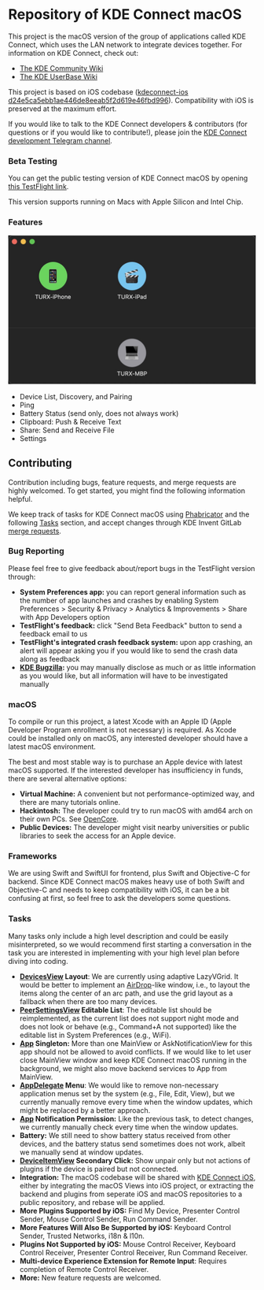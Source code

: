 # Repository of KDE Connect macOS

This project is the macOS version of the group of applications called KDE Connect, which uses the LAN network to integrate devices together. For information on KDE Connect, check out:

- [The KDE Community Wiki](https://community.kde.org/KDEConnect)
- [The KDE UserBase Wiki](https://userbase.kde.org/KDEConnect)

This project is based on iOS codebase ([kdeconnect-ios d24e5ca5ebb1ae446de8eeab5f2d619e46fbd996](https://invent.kde.org/network/kdeconnect-ios/-/tree/d24e5ca5ebb1ae446de8eeab5f2d619e46fbd996)). Compatibility with iOS is preserved at the maximum effort.

If you would like to talk to the KDE Connect developers & contributors (for questions or if you would like to contribute!), please join the [KDE Connect development Telegram channel](https://t.me/joinchat/AOS6gA37orb2dZCLhqbZjg).

### Beta Testing

You can get the public testing version of KDE Connect macOS by opening [this TestFlight link](https://testflight.apple.com/join/0JPQYJRs).

This version supports running on Macs with Apple Silicon and Intel Chip.

### Features

![Demo Screenshot](demo.jpg)

- Device List, Discovery, and Pairing
- Ping
- Battery Status (send only, does not always work)
- Clipboard: Push & Receive Text
- Share: Send and Receive File
- Settings

## Contributing

Contribution including bugs, feature requests, and merge requests are highly welcomed. To get started, you might find the following information helpful.

We keep track of tasks for KDE Connect macOS using [Phabricator](https://phabricator.kde.org/project/board/159/) and the following [Tasks](#tasks) section, and accept changes through KDE Invent GitLab [merge requests](https://invent.kde.org/ruixuantu/kdeconnect-mac/-/merge_requests).

### Bug Reporting

Please feel free to give feedback about/report bugs in the TestFlight version through:

- **System Preferences app:** you can report general information such as the number of app launches and crashes by enabling System Preferences > Security & Privacy > Analytics & Improvements > Share with App Developers option
- **TestFlight's feedback:** click "Send Beta Feedback" button to send a feedback email to us
- **TestFlight's integrated crash feedback system:** upon app crashing, an alert will appear asking you if you would like to send the crash data along as feedback
- **[KDE Bugzilla](https://bugs.kde.org/enter_bug.cgi?product=kdeconnect&component=macos-application):** you may manually disclose as much or as little information as you would like, but all information will have to be investigated manually

### macOS

To compile or run this project, a latest Xcode with an Apple ID (Apple Developer Program enrollment is not necessary) is required. As Xcode could be installed only on macOS, any interested developer should have a latest macOS environment.

The best and most stable way is to purchase an Apple device with latest macOS supported. If the interested developer has insufficiency in funds, there are several alternative options:

- **Virtual Machine:** A convenient but not performance-optimized way, and there are many tutorials online.
- **Hackintosh:** The developer could try to run macOS with amd64 arch on their own PCs. See [OpenCore](https://dortania.github.io/OpenCore-Install-Guide/).
- **Public Devices:** The developer might visit nearby universities or public libraries to seek the access for an Apple device.

### Frameworks

We are using Swift and SwiftUI for frontend, plus Swift and Objective-C for backend. Since KDE Connect macOS makes heavy use of both Swift and Objective-C and needs to keep compatibility with iOS, it can be a bit confusing at first, so feel free to ask the developers some questions.

### Tasks

Many tasks only include a high level description and could be easily misinterpreted, so we would recommend first starting a conversation in the task you are interested in implementing with your high level plan before diving into coding.

- **[DevicesView](https://invent.kde.org/ruixuantu/kdeconnect-mac/-/blob/master/KDE%20Connect/Views/Devices/DevicesView.swift) Layout**: We are currently using adaptive LazyVGrid. It would be better to implement an [AirDrop](https://support.apple.com/en-us/HT203106)-like window, i.e., to layout the items along the center of an arc path, and use the grid layout as a fallback when there are too many devices.
- **[PeerSettingsView](https://invent.kde.org/ruixuantu/kdeconnect-mac/-/blob/master/KDE%20Connect/Views/Settings/PeerSettingsView.swift) Editable List**: The editable list should be reimplemented, as the current list does not support night mode and does not look or behave (e.g., Command+A not supported) like the editable list in System Preferences (e.g., WiFi).
- **[App](https://invent.kde.org/ruixuantu/kdeconnect-mac/-/blob/master/KDE%20Connect/Views/Main%20Window/App.swift) Singleton:** More than one MainView or AskNotificationView for this app should not be allowed to avoid conflicts. If we would like to let user close MainView window and keep KDE Connect macOS running in the background, we might also move backend services to App from MainView.
- **[AppDelegate](https://invent.kde.org/ruixuantu/kdeconnect-mac/-/blob/master/KDE%20Connect/Swift%20Backend/Mac/AppDelegate.swift) Menu**: We would like to remove non-necessary application menus set by the system (e.g., File, Edit, View), but we currently manually remove every time when the window updates, which might be replaced by a better approach.
- **[App](https://invent.kde.org/ruixuantu/kdeconnect-mac/-/blob/master/KDE%20Connect/Views/Main%20Window/App.swift) Notification Permission:** Like the previous task, to detect changes, we currently manually check every time when the window updates.
- **Battery:** We still need to show battery status received from other devices, and the battery status send sometimes does not work, albeit we manually send at window updates.
- **[DeviceItemView](https://invent.kde.org/ruixuantu/kdeconnect-mac/-/blob/master/KDE%20Connect/Views/Devices/DeviceItemView.swift) Secondary Click:** Show unpair only but not actions of plugins if the device is paired but not connected.
- **Integration:** The macOS codebase will be shared with [KDE Connect iOS](https://invent.kde.org/network/kdeconnect-ios/), either by integrating the macOS Views into iOS project, or extracting the backend and plugins from seperate iOS and macOS repositories to a public repository, and rebase will be applied.
- **More Plugins Supported by iOS:** Find My Device, Presenter Control Sender, Mouse Control Sender, Run Command Sender.
- **More Features Will Also Be Supported by iOS:** Keyboard Control Sender, Trusted Networks, i18n & l10n.
- **Plugins Not Supported by iOS:** Mouse Control Receiver, Keyboard Control Receiver, Presenter Control Receiver, Run Command Receiver.
- **Multi-device Experience Extension for Remote Input**: Requires completion of Remote Control Receiver.
- **More:** New feature requests are welcomed.
